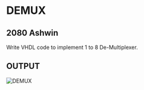 # DEMUX
## 2080 Ashwin
Write VHDL code to implement 1 to 8 De-Multiplexer.

## OUTPUT
![DEMUX](https://github.com/yamsubash/ES_VHDL/assets/149253579/51cc5fc6-a88a-4cf8-814a-f0cc3fd01960)
